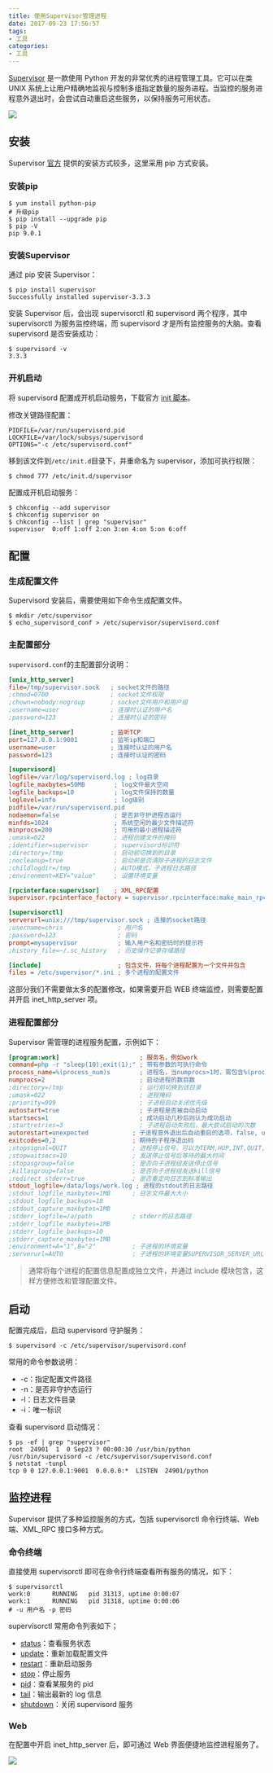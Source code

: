 ```yaml
---
title: 使用Supervisor管理进程
date: 2017-09-23 17:56:57
tags:
- 工具
categories:
- 工具
---
```


[Supervisor](http://supervisord.org) 是一款使用 Python 开发的非常优秀的进程管理工具。它可以在类 UNIX 系统上让用户精确地监视与控制多组指定数量的服务进程。当监控的服务进程意外退出时，会尝试自动重启这些服务，以保持服务可用状态。

![](https://img4.fanhaobai.com/2017/09/supervisor/d42decd3-2342-4e8f-a34f-48b47fc6e557.png)<!--more-->

## 安装

Supervisor [官方](http://www.supervisord.org/installing.html) 提供的安装方式较多，这里采用 pip 方式安装。

### 安装pip

```Shell
$ yum install python-pip
# 升级pip
$ pip install --upgrade pip
$ pip -V
pip 9.0.1
```

### 安装Supervisor

通过 pip 安装 Supervisor：

```Shell
$ pip install supervisor
Successfully installed supervisor-3.3.3
```

安装 Supervisor 后，会出现 supervisorctl 和 supervisord 两个程序，其中 supervisorctl 为服务监控终端，而 supervisord 才是所有监控服务的大脑。查看 supervisord 是否安装成功：

```Shell
$ supervisord -v
3.3.3
```

### 开机启动

将 supervisord 配置成开机启动服务，下载官方 [init 脚本](https://github.com/Supervisor/initscripts/blob/master/redhat-init-mingalevme)。

修改关键路径配置：

```Shell
PIDFILE=/var/run/supervisord.pid
LOCKFILE=/var/lock/subsys/supervisord
OPTIONS="-c /etc/supervisord.conf"
```

移到该文件到`/etc/init.d`目录下，并重命名为 supervisor，添加可执行权限：

```Shell
$ chmod 777 /etc/init.d/supervisor
```

配置成开机启动服务：

```Shell
$ chkconfig --add supervisor
$ chkconfig supervisor on
$ chkconfig --list | grep "supervisor"
supervisor  0:off 1:off 2:on 3:on 4:on 5:on 6:off
```

## 配置

### 生成配置文件

Supervisord 安装后，需要使用如下命令生成配置文件。

```Shell
$ mkdir /etc/supervisor
$ echo_supervisord_conf > /etc/supervisor/supervisord.conf
```

### 主配置部分

`supervisord.conf`的主配置部分说明：

```Ini
[unix_http_server]
file=/tmp/supervisor.sock   ; socket文件的路径
;chmod=0700                 ; socket文件权限
;chown=nobody:nogroup       ; socket文件用户和用户组
;username=user              ; 连接时认证的用户名
;password=123               ; 连接时认证的密码

[inet_http_server]          ; 监听TCP
port=127.0.0.1:9001         ; 监听ip和端口
username=user               ; 连接时认证的用户名
password=123                ; 连接时认证的密码

[supervisord]
logfile=/var/log/supervisord.log ; log目录
logfile_maxbytes=50MB        ; log文件最大空间
logfile_backups=10           ; log文件保持的数量
loglevel=info                ; log级别
pidfile=/var/run/supervisord.pid
nodaemon=false               ; 是否非守护进程态运行
minfds=1024                  ; 系统空闲的最少文件描述符
minprocs=200                 ; 可用的最小进程描述符
;umask=022                   ; 进程创建文件的掩码
;identifier=supervisor       ; supervisord标识符
;directory=/tmp              ; 启动前切换到的目录
;nocleanup=true              ; 启动前是否清除子进程的日志文件
;childlogdir=/tmp            ; AUTO模式，子进程日志路径
;environment=KEY="value"     ; 设置环境变量

[rpcinterface:supervisor]    ; XML_RPC配置
supervisor.rpcinterface_factory = supervisor.rpcinterface:make_main_rpcinterface

[supervisorctl]
serverurl=unix:///tmp/supervisor.sock ; 连接的socket路径
;username=chris               ; 用户名
;password=123                 ; 密码
prompt=mysupervisor           ; 输入用户名和密码时的提示符
;history_file=~/.sc_history   ; 历史操作记录存储路径

[include]                     ; 包含文件，将每个进程配置为一个文件并包含
files = /etc/supervisor/*.ini ; 多个进程的配置文件
```

这部分我们不需要做太多的配置修改，如果需要开启 WEB 终端监控，则需要配置并开启 inet_http_server 项。

### 进程配置部分

Supervisor 需管理的进程服务配置，示例如下：

```Ini
[program:work]                      ; 服务名，例如work
command=php -r "sleep(10);exit(1);" ; 带有参数的可执行命令
process_name=%(process_num)s        ; 进程名，当numprocs>1时，需包含%(process_num)s
numprocs=2                          ; 启动进程的数目数
;directory=/tmp                     ; 运行前切换到该目录
;umask=022                          ; 进程掩码
;priority=999                       ; 子进程启动关闭优先级
autostart=true                      ; 子进程是否被自动启动
startsecs=1                         ; 成功启动几秒后则认为成功启动
;startretries=3                     ; 子进程启动失败后，最大尝试启动的次数
autorestart=unexpected            ; 子进程意外退出后自动重启的选项，false, unexpected, true。unexpected表示不在exitcodes列表时重启
exitcodes=0,2                     ; 期待的子程序退出码
;stopsignal=QUIT                  ; 进程停止信号，可以为TERM,HUP,INT,QUIT,KILL,USR1,or USR2等信号，默认为TERM
;stopwaitsecs=10                  ; 发送停止信号后等待的最大时间
;stopasgroup=false                ; 是否向子进程组发送停止信号
;killasgroup=false                ; 是否向子进程组发送kill信号
;redirect_stderr=true             ; 是否重定向日志到标准输出
stdout_logfile=/data/logs/work.log ; 进程的stdout的日志路径
;stdout_logfile_maxbytes=1MB      ; 日志文件最大大小
;stdout_logfile_backups=10
;stdout_capture_maxbytes=1MB
;stderr_logfile=/a/path           ; stderr的日志路径
;stderr_logfile_maxbytes=1MB
;stderr_logfile_backups=10
;stderr_capture_maxbytes=1MB
;environment=A="1",B="2"          ; 子进程的环境变量
;serverurl=AUTO                   ; 子进程的环境变量SUPERVISOR_SERVER_URL 
```

> 通常将每个进程的配置信息配置成独立文件，并通过 include 模块包含，这样方便修改和管理配置文件。

## 启动

配置完成后，启动 supervisord 守护服务：

```Shell
$ supervisord -c /etc/supervisor/supervisord.conf
```

常用的命令参数说明：

* -c：指定配置文件路径
* -n：是否非守护态运行
* -l：日志文件目录
* -i：唯一标识

查看 supervisord 启动情况：

```Shell
$ ps -ef | grep "supervisor"
root  24901  1  0 Sep23 ? 00:00:30 /usr/bin/python /usr/bin/supervisord -c /etc/supervisor/supervisord.conf
$ netstat -tunpl
tcp 0 0 127.0.0.1:9001  0.0.0.0:*  LISTEN  24901/python
```

## 监控进程

Supervisor 提供了多种监控服务的方式，包括 supervisorctl 命令行终端、Web 端、XML_RPC 接口多种方式。

### 命令终端

直接使用 supervisorctl 即可在命令行终端查看所有服务的情况，如下：

```Shell
$ supervisorctl 
work:0      RUNNING   pid 31313, uptime 0:00:07
work:1      RUNNING   pid 31318, uptime 0:00:06
# -u 用户名 -p 密码
```

supervisorctl 常用命令列表如下；

* [status]()：查看服务状态
* [update]()：重新加载配置文件
* [restart]()：重新启动服务
* [stop]()：停止服务
* [pid]()：查看某服务的 pid
* [tail]()：输出最新的 log 信息
* [shutdown]()：关闭 supervisord 服务

### Web

在配置中开启 inet_http_server 后，即可通过 Web 界面便捷地监控进程服务了。

![](https://img5.fanhaobai.com/2017/09/supervisor/9d28cc24-a0d8-11e7-abc4-cec278b6b50a.png)
